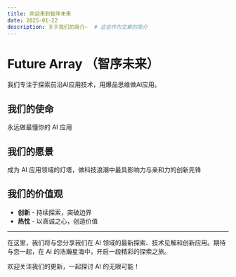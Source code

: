 ```yaml
---
title: 欢迎来到智序未来
date: 2025-01-22
description: 关于我们的简介~  # 这会作为文章的简介
---
```


# Future Array （智序未来）

我们专注于探索前沿AI应用技术，用爆品思维做AI应用。

## 我们的使命
永远做最懂你的 AI 应用

## 我们的愿景
成为 AI 应用领域的灯塔，做科技浪潮中最具影响力与亲和力的创新先锋

## 我们的价值观
- **创新** - 持续探索，突破边界
- **热忱** - 以真诚之心，创造价值

---

在这里，我们将与您分享我们在 AI 领域的最新探索、技术见解和创新应用。期待与您一起，在 AI 的浩瀚星海中，开启一段精彩的探索之旅。

欢迎关注我们的更新，一起探讨 AI 的无限可能！

<!-- ## Quick Start

### Create a new post -->

```